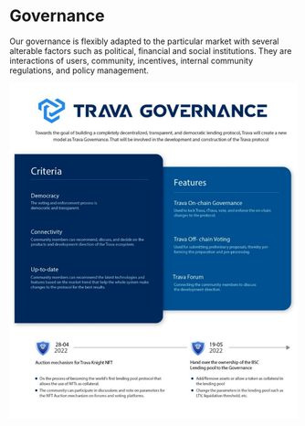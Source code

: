 # Governance

Our governance is flexibly adapted to the particular market with several alterable factors such as political, financial and social institutions. They are interactions of users, community, incentives, internal community regulations, and policy management.

![](<../.gitbook/assets/image (2).png>)

